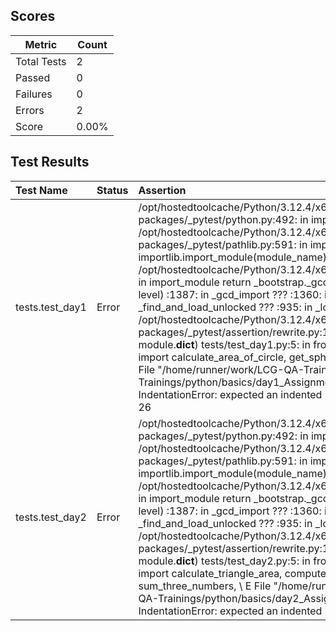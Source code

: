 ## Scores

| Metric      | Count |
|-------------|-------|
| Total Tests | 2     |
| Passed      | 0     |
| Failures    | 0     |
| Errors      | 2     |
| Score       | 0.00% |

## Test Results

| Test Name       | Status   | Assertion                                                                                                                                                                                                                                                                                                                                                                                                                                                                                                                                                                                                                                                                                                                                                                                                                                                                                                                                                                                                                                                                                                                                                                                                                    |
|:----------------|:---------|:-----------------------------------------------------------------------------------------------------------------------------------------------------------------------------------------------------------------------------------------------------------------------------------------------------------------------------------------------------------------------------------------------------------------------------------------------------------------------------------------------------------------------------------------------------------------------------------------------------------------------------------------------------------------------------------------------------------------------------------------------------------------------------------------------------------------------------------------------------------------------------------------------------------------------------------------------------------------------------------------------------------------------------------------------------------------------------------------------------------------------------------------------------------------------------------------------------------------------------|
| tests.test_day1 | Error    | /opt/hostedtoolcache/Python/3.12.4/x64/lib/python3.12/site-packages/_pytest/python.py:492: in importtestmodule   mod = import_path( /opt/hostedtoolcache/Python/3.12.4/x64/lib/python3.12/site-packages/_pytest/pathlib.py:591: in import_path   importlib.import_module(module_name) /opt/hostedtoolcache/Python/3.12.4/x64/lib/python3.12/importlib/__init__.py:90: in import_module   return _bootstrap._gcd_import(name[level:], package, level) <frozen importlib._bootstrap>:1387: in _gcd_import   ??? <frozen importlib._bootstrap>:1360: in _find_and_load   ??? <frozen importlib._bootstrap>:1331: in _find_and_load_unlocked   ??? <frozen importlib._bootstrap>:935: in _load_unlocked   ??? /opt/hostedtoolcache/Python/3.12.4/x64/lib/python3.12/site-packages/_pytest/assertion/rewrite.py:178: in exec_module   exec(co, module.__dict__) tests/test_day1.py:5: in <module>   from python.basics.day1_Assignment import calculate_area_of_circle, get_sphere_volume, difference_from_17, \ E   File "/home/runner/work/LCG-QA-Trainings/LCG-QA-Trainings/python/basics/day1_Assignment.py", line 36 E    """ E    ^^^^ E  IndentationError: expected an indented block after function definition on line 26 |
| tests.test_day2 | Error    | /opt/hostedtoolcache/Python/3.12.4/x64/lib/python3.12/site-packages/_pytest/python.py:492: in importtestmodule   mod = import_path( /opt/hostedtoolcache/Python/3.12.4/x64/lib/python3.12/site-packages/_pytest/pathlib.py:591: in import_path   importlib.import_module(module_name) /opt/hostedtoolcache/Python/3.12.4/x64/lib/python3.12/importlib/__init__.py:90: in import_module   return _bootstrap._gcd_import(name[level:], package, level) <frozen importlib._bootstrap>:1387: in _gcd_import   ??? <frozen importlib._bootstrap>:1360: in _find_and_load   ??? <frozen importlib._bootstrap>:1331: in _find_and_load_unlocked   ??? <frozen importlib._bootstrap>:935: in _load_unlocked   ??? /opt/hostedtoolcache/Python/3.12.4/x64/lib/python3.12/site-packages/_pytest/assertion/rewrite.py:178: in exec_module   exec(co, module.__dict__) tests/test_day2.py:5: in <module>   from python.basics.day2_Assignment import calculate_triangle_area, compute_gcd, compute_lcm, sum_three_numbers, \ E   File "/home/runner/work/LCG-QA-Trainings/LCG-QA-Trainings/python/basics/day2_Assignment.py", line 49 E    pass E  IndentationError: expected an indented block after 'if' statement on line 46          |
